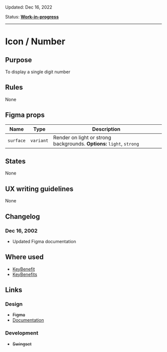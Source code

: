 Updated: Dec 16, 2022

Status: **[Work-in-progress](/guides/can-i-use#work-in-progress)**

---

# Icon / Number

## Purpose

To display a single digit number

## Rules

None

## Figma props

| Name      | Type      | Description                                                           |
| --------- | --------- | --------------------------------------------------------------------- |
| `surface` | `variant` | Render on light or strong backgrounds. **Options:** `light`, `strong` |

## States

None

## UX writing guidelines

None

## Changelog

### Dec 16, 2002

- Updated Figma documentation

## Where used

- [KeyBenefit](/components/key-benefit)
- [KeyBenefits](/components/key-benefits)

## Links

### Design

- ~~Figma~~
- [Documentation](/components/icon/number)

### Development

- ~~Swingset~~
